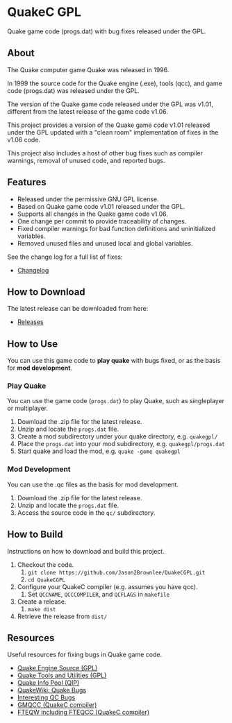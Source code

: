 # QuakeC GPL

Quake game code (progs.dat) with bug fixes released under the GPL.

## About

The Quake computer game Quake was released in 1996.

In 1999 the source code for the Quake engine (.exe), tools (qcc), and game code (progs.dat) was released under the GPL.

The version of the Quake game code released under the GPL was v1.01, different from the latest release of the game code v1.06.

This project provides a version of the Quake game code v1.01 released under the GPL updated with a "clean room" implementation of fixes in the v1.06 code.

This project also includes a host of other bug fixes such as compiler warnings, removal of unused code, and reported bugs.

## Features

* Released under the permissive GNU GPL license.
* Based on Quake game code v1.01 released under the GPL.
* Supports all changes in the Quake game code v1.06.
* One change per commit to provide traceability of changes.
* Fixed compiler warnings for bad function definitions and uninitialized variables.
* Removed unused files and unused local and global variables.

See the change log for a full list of fixes:

* [Changelog](CHANGELOG.txt)


## How to Download

The latest release can be downloaded from here:

* [Releases](https://github.com/Jason2Brownlee/QuakeCGPL/releases)

## How to Use

You can use this game code to **play quake** with bugs fixed, or as the basis for **mod development**.

### Play Quake

You can use the game code (`progs.dat`) to play Quake, such as singleplayer or multiplayer.

1. Download the .zip file for the latest release.
2. Unzip and locate the `progs.dat` file.
3. Create a mod subdirectory under your quake directory, e.g. `quakegpl/`
4. Place the `progs.dat` into your mod subdirectory, e.g. `quakegpl/progs.dat`
5. Start quake and load the mod, e.g. `quake -game quakegpl`

### Mod Development

You can use the .qc files as the basis for mod development.

1. Download the .zip file for the latest release.
2. Unzip and locate the `progs.dat` file.
3. Access the source code in the `qc/` subdirectory.

## How to Build

Instructions on how to download and build this project.

1. Checkout the code.
	1. `git clone https://github.com/Jason2Brownlee/QuakeCGPL.git`
	2. `cd QuakeCGPL`
2. Configure your QuakeC compiler (e.g. assumes you have qcc).
	1. Set `QCCNAME`, `QCCCOMPILER`, and `QCFLAGS` in `makefile`
3. Create a release.
	1. `make dist`
4. Retrieve the release from `dist/`

## Resources

Useful resources for fixing bugs in Quake game code.

* [Quake Engine Source (GPL)](https://github.com/id-Software/Quake)
* [Quake Tools and Utilities (GPL)](https://github.com/id-Software/Quake-Tools)
* [Quake Info Pool (QIP)](https://www.quake-info-pool.net/home.htm)
* [QuakeWiki: Quake Bugs](https://quakewiki.org/wiki/Quake_bugs)
* [Interesting QC Bugs](https://quakeone.com/forum/quake-help/servers-and-coding/277010-interesting-qc-bugs)
* [GMQCC (QuakeC compiler)](https://graphitemaster.github.io/gmqcc/)
* [FTEQW including FTEQCC (QuakeC compiler)](https://triptohell.info/)
